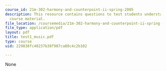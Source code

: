 ```yaml
---
course_id: 21m-302-harmony-and-counterpoint-ii-spring-2005
description: This resource contains questions to test students understanding on the
  course material.
file_location: /coursemedia/21m-302-harmony-and-counterpoint-ii-spring-2005/229838fc40237b38f987ca88c4c2b102_test1_music.pdf
file_type: application/pdf
layout: pdf
title: test1_music.pdf
type: course
uid: 229838fc40237b38f987ca88c4c2b102

---
```

None